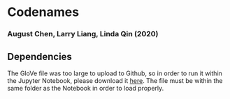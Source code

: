 # Codenames
### August Chen, Larry Liang, Linda Qin (2020)

## Dependencies
The GloVe file was too large to upload to Github, so in order to
run it within the Jupyter Notebook, please download it [here](https://drive.google.com/open?id=1a-8Z6iTJWWavlhMEET7X8HxQo9vCB7lq).
The file must be within the same folder as the Notebook in order to load properly.
